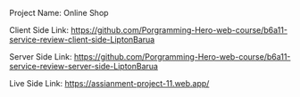 Project Name: Online Shop

Client Side Link: https://github.com/Porgramming-Hero-web-course/b6a11-service-review-client-side-LiptonBarua

Server Side Link: https://github.com/Porgramming-Hero-web-course/b6a11-service-review-server-side-LiptonBarua

Live Side Link: https://assianment-project-11.web.app/